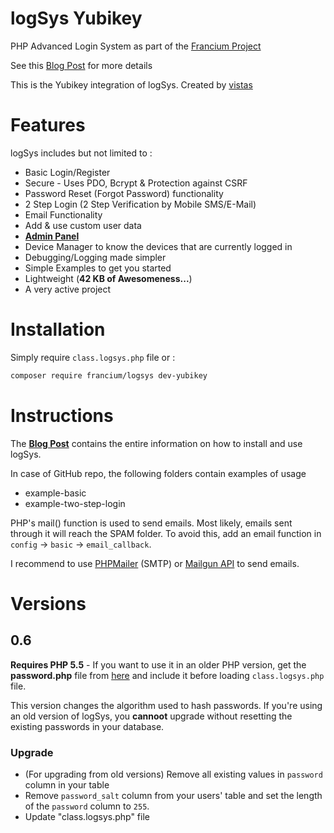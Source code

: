 logSys Yubikey
==============

PHP Advanced Login System as part of the [Francium Project](http://subinsb.com/the-francium-project)

See this [Blog Post](http://subinsb.com/php-logsys) for more details

This is the Yubikey integration of logSys. Created by [vistas](https://github.com/vistas)

Features
========

logSys includes but not limited to :

* Basic Login/Register
* Secure - Uses PDO, Bcrypt & Protection against CSRF
* Password Reset (Forgot Password) functionality
* 2 Step Login (2 Step Verification by Mobile SMS/E-Mail)
* Email Functionality
* Add & use custom user data
* **[Admin Panel](http://subinsb.com/logsys-admin)**
* Device Manager to know the devices that are currently logged in
* Debugging/Logging made simpler
* Simple Examples to get you started
* Lightweight (**42 KB of Awesomeness...**)
* A very active project

Installation
============

Simply require `class.logsys.php` file or :

```bash
composer require francium/logsys dev-yubikey
```

Instructions
============

The **[Blog Post](http://subinsb.com/php-logsys)** contains the entire information on how to install and use logSys.

In case of GitHub repo, the following folders contain examples of usage
* example-basic
* example-two-step-login

PHP's mail() function is used to send emails. Most likely, emails sent through it will reach the SPAM folder. To avoid this, add an email function in `config` -> `basic` -> `email_callback`.

I recommend to use [PHPMailer](https://github.com/PHPMailer/PHPMailer/) (SMTP) or [Mailgun API](https://mailgun.com) to send emails.

Versions
========

## 0.6

**Requires PHP 5.5** - If you want to use it in an older PHP version, get the **password.php** file from [here](https://github.com/ircmaxell/password_compat/blob/master/lib/password.php) and include it before loading `class.logsys.php` file.

This version changes the algorithm used to hash passwords. If you're using an old version of logSys, you **cannoot** upgrade without resetting the existing passwords in your database.

### Upgrade

* (For upgrading from old versions) Remove all existing values in `password` column in your table
* Remove `password_salt` column from your users' table and set the length of the `password` column to `255`.
* Update "class.logsys.php" file
